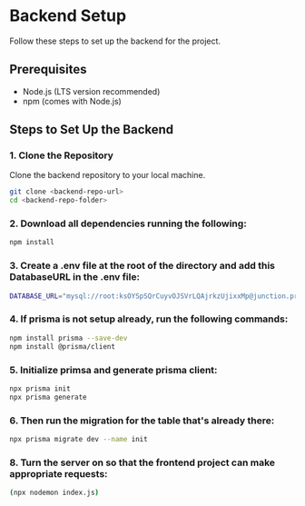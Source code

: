 # Backend Setup

Follow these steps to set up the backend for the project.

## Prerequisites

- Node.js (LTS version recommended)
- npm (comes with Node.js)

## Steps to Set Up the Backend

### 1. Clone the Repository

Clone the backend repository to your local machine.

```bash
git clone <backend-repo-url>
cd <backend-repo-folder>

```

### 2. Download all dependencies running the following:
```bash
npm install
```

### 3. Create a .env file at the root of the directory and add this DatabaseURL in the .env file:
```bash
DATABASE_URL="mysql://root:ksOYSpSQrCuyvOJSVrLQAjrkzUjixxMp@junction.proxy.rlwy.net:44375/railway"
```

### 4. If prisma is not setup already, run the following commands:
```bash
npm install prisma --save-dev
npm install @prisma/client
```

### 5. Initialize primsa and generate prisma client:
```bash
npx prisma init
npx prisma generate
```

### 6. Then run the migration for the table that's already there:
```bash
npx prisma migrate dev --name init
```

### 8. Turn the server on so that the frontend project can make appropriate requests:
```bash
(npx nodemon index.js)
```
